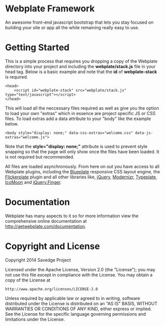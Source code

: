 Webplate Framework
========

An awesome front-end javascript bootstrap that lets you stay focused on building your site or app all the while remaining really easy to use.


Getting Started
========

This is a simple process that requires you dropping a copy of the Webplate directory into your project and including the <b>webplate/stack.js</b> file in your head tag. Below is a basic example and note that the <b>id</b> of <b>webplate-stack</b> is required.

```
<head>
    <script id="webplate-stack" src="webplate/stack.js" type="text/javascript"></script>
</head>
```

This will load all the neccessary files required as well as give you the option to load your own "extras" which in essence are project specific JS or CSS files. To load extras add a data attribute to your "body" like the example below.

```
<body style="display: none;" data-css-extras="welcome.css" data-js-extras="welcome.js">
```

Note that the <b>style="display: none;"</b> attribute is used to prevent style snapping so that the page will only show once the files have been loaded. It is not required but recommended.

All files are loaded asynchronously. From here on out you have access to all Webplate plugins, including the <a href="http://getwebplate.com/plugins/blueplate">Blueplate</a> responsive CSS layout engine, the <a href="http://getwebplate.com/plugins/flickerplate">Flickerplate</a> plugin and all other libraries like, <a href="http://jquery.com/">jQuery</a>, <a href="http://modernizr.com/">Modernizr</a>, <a href="http://typeplate.com/">Typeplate</a>, <a href="http://icomoon.io/">IcoMoon</a> and <a href="http://ngryman.sh/jquery.finger/">jQuery.Finger</a>.


Documentation
========

Webplate has many aspects to it so for more information view the comprehensive online documentation at http://getwebplate.com/documentation.


Copyright and License
========

Copyright 2014 Savedge Project

Licensed under the Apache License, Version 2.0 (the "License");
you may not use this file except in compliance with the License.
You may obtain a copy of the License at

    http://www.apache.org/licenses/LICENSE-2.0

Unless required by applicable law or agreed to in writing, software
distributed under the License is distributed on an "AS IS" BASIS,
WITHOUT WARRANTIES OR CONDITIONS OF ANY KIND, either express or implied.
See the License for the specific language governing permissions and
limitations under the License.
